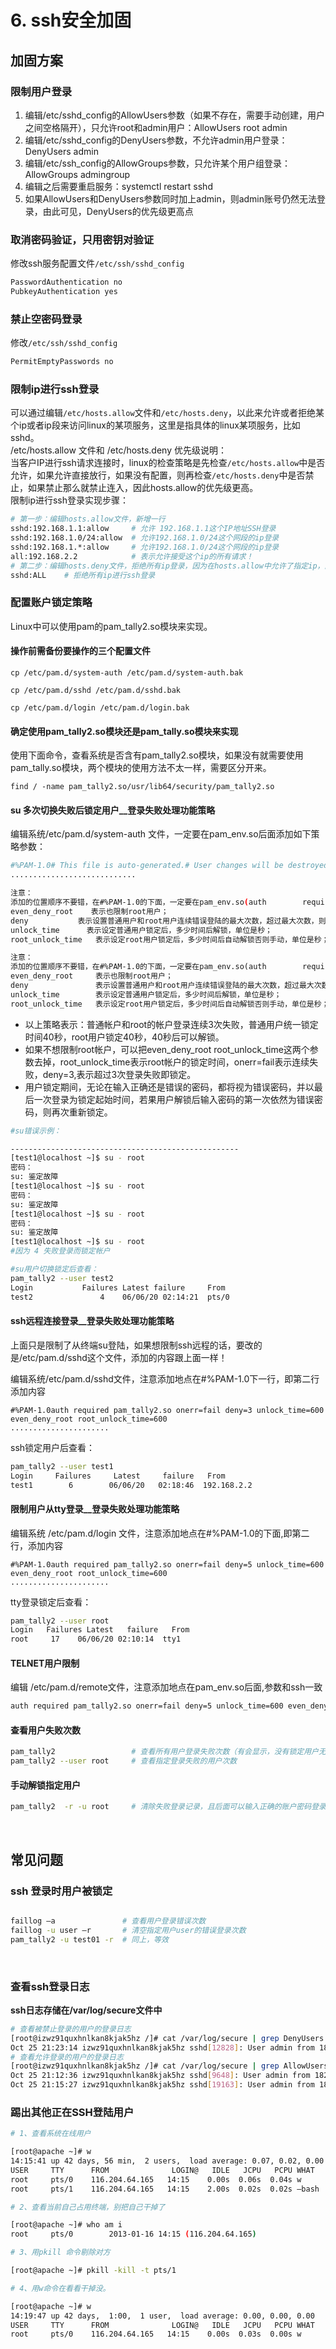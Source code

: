 # 6. ssh安全加固

## 加固方案

### **限制用户登录**

1. 编辑/etc/sshd_config的AllowUsers参数（如果不存在，需要手动创建，用户之间空格隔开），只允许root和admin用户：AllowUsers root admin
2. 编辑/etc/sshd_config的DenyUsers参数，不允许admin用户登录：DenyUsers admin
3. 编辑/etc/ssh_config的AllowGroups参数，只允许某个用户组登录：AllowGroups admingroup
4. 编辑之后需要重启服务：systemctl restart sshd
5. 如果AllowUsers和DenyUsers参数同时加上admin，则admin账号仍然无法登录，由此可见，DenyUsers的优先级更高点

### **取消密码验证，只用密钥对验证**

修改ssh服务配置文件`/etc/ssh/sshd_config`​

```bash
PasswordAuthentication no
PubkeyAuthentication yes
```

### **禁止空密码登录**

修改`/etc/ssh/sshd_config`​

```bash
PermitEmptyPasswords no
```

### **限制ip进行ssh登录**

可以通过编辑`/etc/hosts.allow`​文件和`/etc/hosts.deny`​，以此来允许或者拒绝某个ip或者ip段来访问linux的某项服务，这里是指具体的linux某项服务，比如sshd。  
/etc/hosts.allow 文件和 /etc/hosts.deny 优先级说明：  
当客户IP进行ssh请求连接时，linux的检查策略是先检查`/etc/hosts.allow`​中是否允许，如果允许直接放行，如果没有配置，则再检查`/etc/hosts.deny`​中是否禁止，如果禁止那么就禁止连入，因此hosts.allow的优先级更高。  
限制ip进行ssh登录实现步骤：

```bash
# 第一步：编辑hosts.allow文件，新增一行
sshd:192.168.1.1:allow     # 允许 192.168.1.1这个IP地址SSH登录
sshd:192.168.1.0/24:allow  # 允许192.168.1.0/24这个网段的ip登录
sshd:192.168.1.*:allow     # 允许192.168.1.0/24这个网段的ip登录
all:192.168.2.2            # 表示允许接受这个ip的所有请求！
# 第二步：编辑hosts.deny文件，拒绝所有ip登录，因为在hosts.allow中允许了指定ip，因此只有该ip能够登录
sshd:ALL    # 拒绝所有ip进行ssh登录
```

### 配置账户锁定策略

Linux中可以使用pam的pam\_tally2.so模块来实现。

#### 操作前需备份要操作的三个配置文件

```
cp /etc/pam.d/system-auth /etc/pam.d/system-auth.bak

cp /etc/pam.d/sshd /etc/pam.d/sshd.bak

cp /etc/pam.d/login /etc/pam.d/login.bak
```

#### 确定使用pam\_tally2.so模块还是pam\_tally.so模块来实现

使用下面命令，查看系统是否含有pam\_tally2.so模块，如果没有就需要使用pam\_tally.so模块，两个模块的使用方法不太一样，需要区分开来。

```
find / -name pam_tally2.so/usr/lib64/security/pam_tally2.so
```

#### su 多次切换失败后锁定用户\_\_登录失败处理功能策略

编辑系统/etc/pam.d/system-auth 文件，一定要在pam\_env.so后面添加如下策略参数：

```bash
#%PAM-1.0# This file is auto-generated.# User changes will be destroyed the next time authconfig is run.auth        required      pam_env.so     #限制su 多次切换失败后锁定用户auth required pam_tally2.so onerr=fail deny=3 unlock_time=40 even_deny_root root_unlock_time=40
............................

注意：
添加的位置顺序不要错，在#%PAM-1.0的下面，一定要在pam_env.so(auth        required      pam_env.so)后面onerr=fail       表示定义了当出现错误时的缺省返回值；
even_deny_root    表示也限制root用户；
deny           表示设置普通用户和root用户连续错误登陆的最大次数，超过最大次数，则锁定该用户；
unlock_time      表示设定普通用户锁定后，多少时间后解锁，单位是秒；
root_unlock_time   表示设定root用户锁定后，多少时间后自动解锁否则手动，单位是秒；
```

```txt
注意：
添加的位置顺序不要错，在#%PAM-1.0的下面，一定要在pam_env.so(auth        required      pam_env.so)后面onerr=fail      表示定义了当出现错误时的缺省返回值；
even_deny_root     表示也限制root用户；
deny               表示设置普通用户和root用户连续错误登陆的最大次数，超过最大次数，则锁定该用户；
unlock_time        表示设定普通用户锁定后，多少时间后解锁，单位是秒；
root_unlock_time   表示设定root用户锁定后，多少时间后自动解锁否则手动，单位是秒；
```

* 以上策略表示：普通帐户和root的帐户登录连续3次失败，普通用户统一锁定时间40秒，root用户锁定40秒，40秒后可以解锁。
* 如果不想限制root帐户，可以把even\_deny\_root root\_unlock\_time这两个参数去掉，root\_unlock\_time表示root帐户的锁定时间，onerr\=fail表示连续失败，deny\=3,表示超过3次登录失败即锁定。
* 用户锁定期间，无论在输入正确还是错误的密码，都将视为错误密码，并以最后一次登录为锁定起始时间，若果用户解锁后输入密码的第一次依然为错误密码，则再次重新锁定。

```bash
#su错误示例：

---------------------------------------------------
[test1@localhost ~]$ su - root
密码：
su: 鉴定故障
[test1@localhost ~]$ su - root
密码：
su: 鉴定故障
[test1@localhost ~]$ su - root
密码：
su: 鉴定故障
[test1@localhost ~]$ su - root
#因为 4 失败登录而锁定帐户

#su用户切换锁定后查看：
pam_tally2 --user test2
Login           Failures Latest failure     From
test2               4    06/06/20 02:14:21  pts/0
```

#### ssh远程连接登录\_\_登录失败处理功能策略

上面只是限制了从终端su登陆，如果想限制ssh远程的话，要改的是/etc/pam.d/sshd这个文件，添加的内容跟上面一样！

编辑系统/etc/pam.d/sshd文件，注意添加地点在#%PAM-1.0下一行，即第二行添加内容

```
#%PAM-1.0auth required pam_tally2.so onerr=fail deny=3 unlock_time=600 even_deny_root root_unlock_time=600
......................
```

ssh锁定用户后查看：

```bash
pam_tally2 --user test1
Login     Failures     Latest     failure   From
test1        6        06/06/20   02:18:46  192.168.2.2
```

#### 限制用户从tty登录\_\_登录失败处理功能策略

编辑系统 /etc/pam.d/login 文件，注意添加地点在#%PAM-1.0的下面,即第二行，添加内容

```
#%PAM-1.0auth required pam_tally2.so onerr=fail deny=5 unlock_time=600 even_deny_root root_unlock_time=600
......................
```

tty登录锁定后查看：

```bash
pam_tally2 --user root  
Login   Failures Latest   failure   From
root     17    06/06/20 02:10:14  tty1
```

#### TELNET用户限制

编辑 /etc/pam.d/remote文件，注意添加地点在pam\_env.so后面,参数和ssh一致

```bash
auth required pam_tally2.so onerr=fail deny=5 unlock_time=600 even_deny_root root_unlock_time=600
```

#### 查看用户失败次数

```bash
pam_tally2                 # 查看所有用户登录失败次数（有会显示，没有锁定用户无信息）
pam_tally2 --user root     # 查看指定登录失败的用户次数
```

#### 手动解锁指定用户

```bash
pam_tally2  -r -u root     # 清除失败登录记录，且后面可以输入正确的账户密码登录
```

‍

## 常见问题

### ssh 登录时用户被锁定

```bash

faillog –a               # 查看用户登录错误次数
faillog -u user –r       # 清空指定用户user的错误登录次数
pam_tally2 -u test01 -r  # 同上，等效
```

‍

### **查看ssh登录日志**

**ssh日志存储在/var/log/secure文件中**

```bash
# 查看被禁止登录的用户的登录日志
[root@izwz91quxhnlkan8kjak5hz /]# cat /var/log/secure | grep DenyUsers
Oct 25 21:23:14 izwz91quxhnlkan8kjak5hz sshd[12828]: User admin from 182.16.20.194 not allowed because listed in DenyUsers
# 查看允许登录的用户的登录日志
[root@izwz91quxhnlkan8kjak5hz /]# cat /var/log/secure | grep AllowUsers
Oct 25 21:12:36 izwz91quxhnlkan8kjak5hz sshd[9648]: User admin from 182.16.20.194 not allowed because not listed in AllowUsers
Oct 25 21:15:27 izwz91quxhnlkan8kjak5hz sshd[19163]: User admin from 182.16.20.194 not allowed because not listed in AllowUsers
```

### 踢出其他正在SSH登陆用户

```bash
# 1、查看系统在线用户

[root@apache ~]# w 
14:15:41 up 42 days, 56 min,  2 users,  load average: 0.07, 0.02, 0.00 
USER     TTY      FROM              LOGIN@   IDLE   JCPU   PCPU WHAT 
root     pts/0    116.204.64.165   14:15    0.00s  0.06s  0.04s w 
root     pts/1    116.204.64.165   14:15    2.00s  0.02s  0.02s –bash

# 2、查看当前自己占用终端，别把自己干掉了

[root@apache ~]# who am i 
root     pts/0        2013-01-16 14:15 (116.204.64.165)

# 3、用pkill 命令剔除对方

[root@apache ~]# pkill -kill -t pts/1

# 4、用w命令在看看干掉没。

[root@apache ~]# w 
14:19:47 up 42 days,  1:00,  1 user,  load average: 0.00, 0.00, 0.00 
USER     TTY      FROM              LOGIN@   IDLE   JCPU   PCPU WHAT 
root     pts/0    116.204.64.165   14:15    0.00s  0.03s  0.00s w


```
